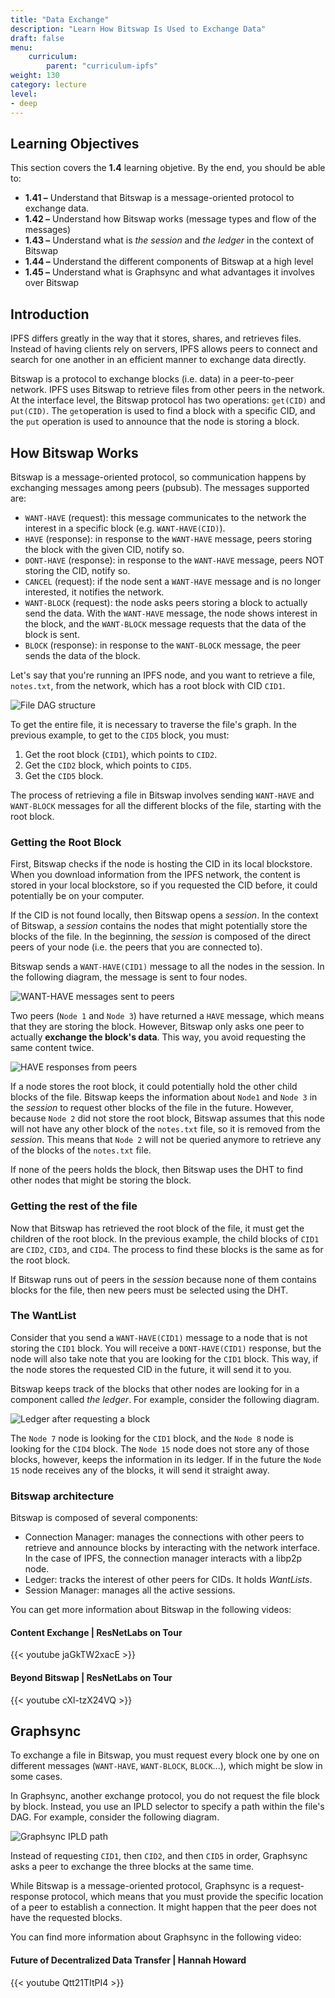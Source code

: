 ```yaml
---
title: "Data Exchange"
description: "Learn How Bitswap Is Used to Exchange Data"
draft: false
menu:
    curriculum:
        parent: "curriculum-ipfs"
weight: 130
category: lecture
level:
- deep
---
```


## Learning Objectives

This section covers the **1.4** learning objetive. By the end, you should be able to:

* **1.41 –** Understand that Bitswap is a message-oriented protocol to exchange data.
* **1.42 –** Understand how Bitswap works (message types and flow of the messages)
* **1.43 –** Understand what is _the session_ and _the ledger_ in the context of Bitswap
* **1.44 –** Understand the different components of Bitswap at a high level
* **1.45 –** Understand what is Graphsync and what advantages it involves over Bitswap

## Introduction

IPFS differs greatly in the way that it stores, shares, and retrieves files. Instead of having clients rely on servers, IPFS allows peers to connect and search for one another in an efficient manner to exchange data directly.

Bitswap is a protocol to exchange blocks (i.e. data) in a peer-to-peer network. IPFS uses Bitswap to retrieve files from other peers in the network. At the interface level, the Bitswap protocol has two operations: `get(CID)` and `put(CID)`. The `get`operation is used to find a block with a specific CID, and the `put` operation is used to announce that the node is storing a block.

## How Bitswap Works

Bitswap is a message-oriented protocol, so communication happens by exchanging messages among peers (pubsub). The messages supported are:
- `WANT-HAVE` (request): this message communicates to the network the interest in a specific block (e.g. `WANT-HAVE(CID)`).
- `HAVE` (response): in response to the `WANT-HAVE` message, peers storing the block with the given CID, notify so.
- `DONT-HAVE` (response): in response to the `WANT-HAVE` message, peers NOT storing the CID, notify so.
- `CANCEL` (request): if the node sent a `WANT-HAVE` message and is no longer interested, it notifies the network.
- `WANT-BLOCK` (request): the node asks peers storing a block to actually send the data. With the `WANT-HAVE` message, the node shows interest in the block, and the `WANT-BLOCK` message requests that the data of the block is sent.
- `BLOCK` (response): in response to the `WANT-BLOCK` message, the peer sends the data of the block.

Let's say that you're running an IPFS node, and you want to retrieve a file, `notes.txt`, from the network, which has a root block with CID `CID1`.

![File DAG structure](file-dag.png)

To get the entire file, it is necessary to traverse the file's graph. In the previous example, to get to the `CID5` block, you must:
1. Get the root block (`CID1`), which points to `CID2`.
2. Get the `CID2` block, which points to `CID5`.
3. Get the `CID5` block.

The process of retrieving a file in Bitswap involves sending `WANT-HAVE` and `WANT-BLOCK` messages for all the different blocks of the file, starting with the root block.

### Getting the Root Block

First, Bitswap checks if the node is hosting the CID in its local blockstore. When you download information from the IPFS network, the content is stored in your local blockstore, so if you requested the CID before, it could potentially be on your computer.

If the CID is not found locally, then Bitswap opens a _session_.
In the context of Bitswap, a _session_ contains the nodes that might potentially store the blocks of the file. In the beginning, the _session_ is composed of the direct peers of your node (i.e. the peers that you are connected to).

Bitswap sends a `WANT-HAVE(CID1)` message to all the nodes in the session. In the following diagram, the message is sent to four nodes.

![WANT-HAVE messages sent to peers](want-have-flow.png)

Two peers (`Node 1` and `Node 3`) have returned a `HAVE` message, which means that they are storing the block. However, Bitswap only asks one peer to actually **exchange the block's data**. This way, you avoid requesting the same content twice.

![HAVE responses from peers](want-block-flow.png)

If a node stores the root block, it could potentially hold the other child blocks of the file. Bitswap keeps the information about `Node1` and `Node 3` in the _session_ to request other blocks of the file in the future.
However, because `Node 2` did not store the root block, Bitswap assumes that this node will not have any other block of the `notes.txt` file, so it is removed from the _session_.
This means that `Node 2` will not be queried anymore to retrieve any of the blocks of the `notes.txt` file.

If none of the peers holds the block, then Bitswap uses the DHT to find other nodes that might be storing the block.

### Getting the rest of the file

Now that Bitswap has retrieved the root block of the file, it must get the children of the root block. In the previous example, the child blocks of `CID1` are `CID2`, `CID3`, and `CID4`. The process to find these blocks is the same as for the root block.

If Bitswap runs out of peers in the _session_ because none of them contains blocks for the file, then new peers must be selected using the DHT.

### The WantList

Consider that you send a `WANT-HAVE(CID1)` message to a node that is not storing the `CID1` block.
You will receive a `DONT-HAVE(CID1)` response, but the node will also take note that you are looking for the `CID1` block.
This way, if the node stores the requested CID in the future, it will send it to you.

Bitswap keeps track of the blocks that other nodes are looking for in a component called _the ledger_.
For example, consider the following diagram.

![Ledger after requesting a block](ledger.png)

The `Node 7` node is looking for the `CID1` block, and the `Node 8` node is looking for the `CID4` block. The `Node 15` node does not store any of those blocks, however, keeps the information in its ledger.
If in the future the `Node 15` node receives any of the blocks, it will send it straight away.

### Bitswap architecture
Bitswap is composed of several components:

- Connection Manager: manages the connections with other peers to retrieve and announce blocks by interacting with the network interface. In the case of IPFS, the connection manager interacts with a libp2p node.
- Ledger: tracks the interest of other peers for CIDs. It holds _WantLists_.
- Session Manager: manages all the active sessions.

You can get more information about Bitswap in the following videos:

#### Content Exchange | ResNetLabs on Tour

{{< youtube jaGkTW2xacE >}}

#### Beyond Bitswap | ResNetLabs on Tour

{{< youtube cXl-tzX24VQ >}}

## Graphsync

To exchange a file in Bitswap, you must request every block one by one on different messages (`WANT-HAVE`, `WANT-BLOCK`, `BLOCK`...), which might be slow in some cases.

In Graphsync, another exchange protocol, you do not request the file block by block. Instead, you use an IPLD selector to specify a path within the file's DAG. For example, consider the following diagram.

![Graphsync IPLD path](graphsync-selector.png)

Instead of requesting `CID1`, then `CID2`, and then `CID5` in order, Graphsync asks a peer to exchange the three blocks at the same time.

While Bitswap is a message-oriented protocol, Graphsync is a request-response protocol, which means that you must provide the specific location of a peer to establish a connection. It might happen that the peer does not have the requested blocks.

You can find more information about Graphsync in the following video:

#### Future of Decentralized Data Transfer | Hannah Howard

{{< youtube Qtt21TItPI4 >}}
